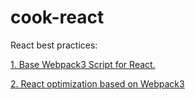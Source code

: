# cook-react
React best practices:

[1. Base Webpack3 Script for React.](https://github.com/unadlib/cook-react/tree/master/react-base)

[2. React optimization based on Webpack3](https://github.com/unadlib/cook-react/tree/master/react-optimize)